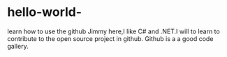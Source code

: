 # hello-world-
learn how to use the github
Jimmy here,I like C# and .NET.I will to learn to contribute to the open source project in github.
Github is a a good code gallery.
